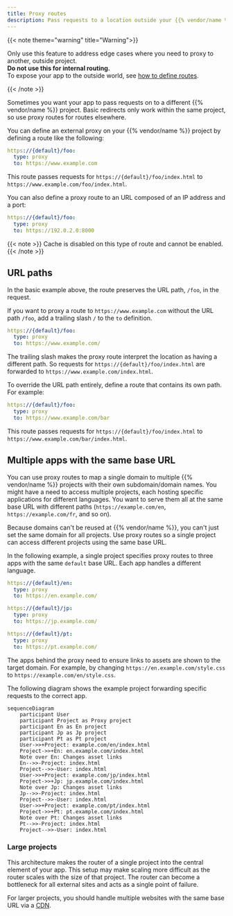 ```yaml
---
title: Proxy routes
description: Pass requests to a location outside your {{% vendor/name %}} project using proxy routes.
---
```


{{< note theme="warning" title="Warning">}}

Only use this feature to address edge cases where you need to proxy to another, outside project.</br>
**Do not use this for internal routing.**</br>
To expose your app to the outside world, see [how to define routes](/define-routes/_index.md).

{{< /note >}}

Sometimes you want your app to pass requests on to a different {{% vendor/name %}} project.
Basic redirects only work within the same project, so use proxy routes for routes elsewhere.

You can define an external proxy on your {{% vendor/name %}} project by defining a route like the following:

```yaml {configFile="routes"}
https://{default}/foo:
  type: proxy
  to: https://www.example.com
```

This route passes requests for `https://{default}/foo/index.html` to `https://www.example.com/foo/index.html`.

You can also define a proxy route to an URL composed of an IP address and a port:

```yaml {configFile="routes"}
https://{default}/foo:
  type: proxy
  to: https://192.0.2.0:8000
```

{{< note >}}
Cache is disabled on this type of route and cannot be enabled.
{{< /note >}}

## URL paths

In the basic example above, the route preserves the URL path, `/foo`, in the request.

If you want to proxy a route to `https://www.example.com` without the URL path `/foo`,
add a trailing slash `/` to the `to` definition.

```yaml {configFile="routes"}
https://{default}/foo:
  type: proxy
  to: https://www.example.com/
```

The trailing slash makes the proxy route interpret the location as having a different path.
So requests for `https://{default}/foo/index.html` are forwarded to `https://www.example.com/index.html`.

To override the URL path entirely, define a route that contains its own path.
For example:

```yaml {configFile="routes"}
https://{default}/foo:
  type: proxy
  to: https://www.example.com/bar
```

This route passes requests for `https://{default}/foo/index.html` to `https://www.example.com/bar/index.html`.

## Multiple apps with the same base URL

You can use proxy routes to map a single domain to multiple {{% vendor/name %}} projects with their own subdomain/domain names.
You might have a need to access multiple projects, each hosting specific applications for different languages.
You want to serve them all at the same base URL with different paths
(`https://example.com/en`, `https://example.com/fr`, and so on).

Because domains can't be reused at {{% vendor/name %}}, you can't just set the same domain for all projects.
Use proxy routes so a single project can access different projects using the same base URL.

In the following example, a single project specifies proxy routes to three apps with the same `default` base URL.
Each app handles a different language.

```yaml {configFile="routes"}
https://{default}/en:
  type: proxy
  to: https://en.example.com/

https://{default}/jp:
  type: proxy
  to: https://jp.example.com/

https://{default}/pt:
  type: proxy
  to: https://pt.example.com/
```

The apps behind the proxy need to ensure links to assets are shown to the target domain.
For example, by changing `https://en.example.com/style.css` to `https://example.com/en/style.css`.

The following diagram shows the example project forwarding specific requests to the correct app.

``` mermaid
sequenceDiagram
    participant User
    participant Project as Proxy project
    participant En as En project
    participant Jp as Jp project
    participant Pt as Pt project
    User->>+Project: example.com/en/index.html
    Project->>+En: en.example.com/index.html
    Note over En: Changes asset links
    En-->>-Project: index.html
    Project-->>-User: index.html
    User->>+Project: example.com/jp/index.html
    Project->>+Jp: jp.example.com/index.html
    Note over Jp: Changes asset links
    Jp-->>-Project: index.html
    Project-->>-User: index.html
    User->>+Project: example.com/pt/index.html
    Project->>+Pt: pt.example.com/index.html
    Note over Pt: Changes asset links
    Pt-->>-Project: index.html
    Project-->>-User: index.html
```

### Large projects

This architecture makes the router of a single project into the central element of your app.
This setup may make scaling more difficult as the router scales with the size of that project.
The router can become a bottleneck for all external sites and acts as a single point of failure.

For larger projects, you should handle multiple websites with the same base URL via a [CDN](/domains/cdn/_index.md).

